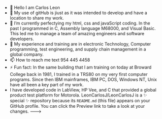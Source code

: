 
- 👋 Hello I am  Carlos Leon 
- 👀 My use of  gitHub is jiust as it was intended to develop and have a location to share my work. 
- 🌱 I’m currently perfectying my  html, css and javaScript coding. In the past I programmed in C, Assembly language M68000, and Visual Basic. This led me to manage a team of amazing engineers and software developers. 
- 💞️ My experience and training are in electronic Technology, Computer programming, test engineering, and supply chain management in a global company. 
- 📫 How to reach me text 954 445 4458 
- ⚡ Fun fact: In the same building that I am training on today at Broward College back in 1981, I trained in a TRS80 on my very first computer programs.  Since then IBM mainframes, IBM PC, DOS, Windows NT, Unix have all been a key part of my work.
-  I have developed code in LabView, HP Vee, and C that provided a global product test platform for Motorola. 
LeonCarlosJ/LeonCarlosJ is a ✨ special ✨ repository because its `README.md` (this file) appears on your GitHub profile.
You can click the Preview link to take a look at your changes.
--->
